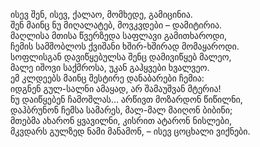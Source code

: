 ისევ შენ, ისევ, ქალაო, მომხედე, გამიცინია.  
შენ მაინც ნუ მიღალატებ, მოვკვდები – დამიტირია.  
მაღლისა მთისა წვერზედა საფლავი გამითხაროდი,  
ჩემის სამშობლოს ქვიშანი ხშირ-ხშირად მომაყაროდი.  
სოფლისგან დავიწყებულსა შენც დამივიწყებ მალეო,  
მალე იშოვი საქმროსა, უკან გაჰყვები ხვალვეო.  
ემ კლდეებს მაინც შესტირე დანაბარები ჩემია:  
იდგნენ გულ-სალნი ამაყად, არ შამაუშვან მტერია!  
ნუ დაიწყებენ ჩამოშლას… არწივთ მოზარდონ წიწილნი,  
დაჰბრუნონ ჩემსა სამარეს, მალ-მალ მაიღონ ბიბინი;  
მთებმა ახარონ ყვავილნი, კისრით ატარონ ნისლები,  
მკვდარს გულზედ ნამი მანამონ, – ისევ ცოცხალი ვიქნები.